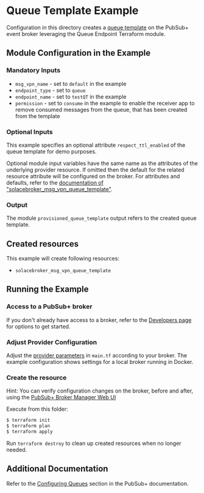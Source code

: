 # Queue Template Example

Configuration in this directory creates a [queue template](https://docs.solace.com/Messaging/Guaranteed-Msg/Configuring-Endpoint-Templates.htm) on the PubSub+ event broker leveraging the Queue Endpoint Terraform module.

## Module Configuration in the Example

### Mandatory Inputs

* `msg_vpn_name` - set to `default` in the example
* `endpoint_type` - set to `queue`
* `endpoint_name` - set to `testQT` in the example
* `permission` - set to `consume` in the example to enable the receiver app to remove consumed messages from the queue, that has been created from the template

### Optional Inputs

This example specifies an optional attribute `respect_ttl_enabled` of the queue template for demo purposes.

Optional module input variables have the same name as the attributes of the underlying provider resource. If omitted then the default for the related resource attribute will be configured on the broker. For attributes and defaults, refer to the [documentation of "solacebroker_msg_vpn_queue_template"](https://registry.terraform.io/providers/SolaceProducts/solacebroker/latest/docs/resources/msg_vpn_queue_template#optional).

### Output

The module `provisioned_queue_template` output refers to the created queue template.

## Created resources

This example will create following resources:

* `solacebroker_msg_vpn_queue_template`

## Running the Example

### Access to a PubSub+ broker

If you don't already have access to a broker, refer to the [Developers page](https://www.solace.dev/) for options to get started.

### Adjust Provider Configuration

Adjust the [provider parameters](https://registry.terraform.io/providers/SolaceProducts/solacebroker/latest/docs#schema) in `main.tf` according to your broker. The example configuration shows settings for a local broker running in Docker.

### Create the resource

Hint: You can verify configuration changes on the broker, before and after, using the [PubSub+ Broker Manager Web UI](https://docs.solace.com/Admin/Broker-Manager/PubSub-Manager-Overview.htm)

Execute from this folder:

```bash
$ terraform init
$ terraform plan
$ terraform apply
```

Run `terraform destroy` to clean up created resources when no longer needed.

## Additional Documentation

Refer to the [Configuring Queues](https://docs.solace.com/Messaging/Guaranteed-Msg/Configuring-Queues.htm#Configuring_Queues) section in the PubSub+ documentation.

